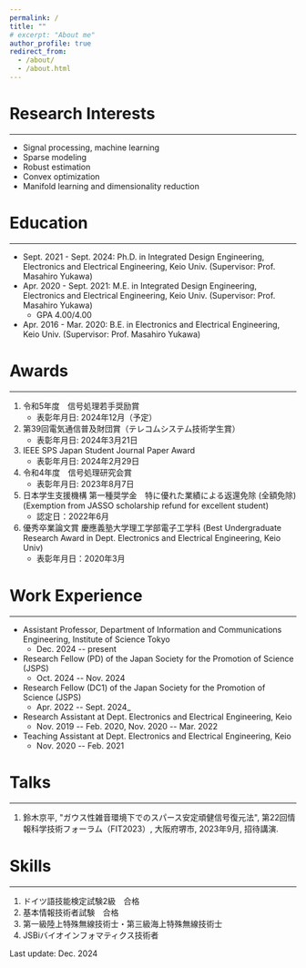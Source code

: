 ```yaml
---
permalink: /
title: ""
# excerpt: "About me"
author_profile: true
redirect_from:
  - /about/
  - /about.html
---
```



# Research Interests
---
  - Signal processing, machine learning
  - Sparse modeling
  - Robust estimation
  - Convex optimization
  - Manifold learning and dimensionality reduction


# Education
---
* Sept. 2021 - Sept. 2024: Ph.D. in Integrated Design Engineering, Electronics and Electrical Engineering, Keio Univ. (Supervisor: Prof. Masahiro Yukawa)
* Apr. 2020 - Sept. 2021: M.E. in Integrated Design Engineering, Electronics and Electrical Engineering, Keio Univ. (Supervisor: Prof. Masahiro Yukawa)
  * GPA 4.00/4.00
* Apr. 2016 - Mar. 2020: B.E. in Electronics and Electrical Engineering, Keio Univ. (Supervisor: Prof. Masahiro Yukawa)


# Awards
---
1. 令和5年度　信号処理若手奨励賞
   - 表彰年月日: 2024年12月（予定）
2. 第39回電気通信普及財団賞（テレコムシステム技術学生賞）
   - 表彰年月日: 2024年3月21日
3. IEEE SPS Japan Student Journal Paper Award
   - 表彰年月日: 2024年2月29日
4. 令和4年度　信号処理研究会賞
   - 表彰年月日: 2023年8月7日
5. 日本学生支援機構  第一種奨学金　特に優れた業績による返還免除 (全額免除)　 (Exemption from JASSO scholarship refund for excellent student)
   - 認定日：2022年6月
6. 優秀卒業論文賞 慶應義塾大学理工学部電子工学科 (Best Undergraduate Research Award in Dept. Electronics and Electrical Engineering, Keio Univ)
   - 表彰年月日：2020年3月


# Work Experience
---
- Assistant Professor, Department of Information and Communications Engineering, Institute of Science Tokyo
  - Dec. 2024 -- present
- Research Fellow (PD) of the Japan Society for the Promotion of Science (JSPS)
  - Oct. 2024 -- Nov. 2024
- Research Fellow (DC1) of the Japan Society for the Promotion of Science (JSPS)
  - Apr. 2022 -- Sept. 2024_
- Research Assistant at Dept. Electronics and Electrical Engineering, Keio
  - Nov. 2019 -- Feb. 2020, Nov. 2020 -- Mar. 2022
- Teaching Assistant at Dept. Electronics and Electrical Engineering, Keio
  - Nov. 2020 -- Feb. 2021

# Talks
---
1. 鈴木京平, "ガウス性雑音環境下でのスパース安定頑健信号復元法", 第22回情報科学技術フォーラム（FIT2023）, 大阪府堺市, 2023年9月, 招待講演.


# Skills
---
1. ドイツ語技能検定試験2級　合格
2. 基本情報技術者試験　合格
3. 第一級陸上特殊無線技術士・第三級海上特殊無線技術士
4. JSBiバイオインフォマティクス技術者

<div class="footer">
Last update: Dec. 2024
</div>
